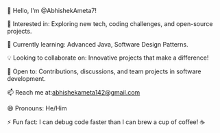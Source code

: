 👋 Hello, I'm @AbhishekAmeta7!

👀 Interested in: Exploring new tech, coding challenges, and open-source projects.

🌱 Currently learning: Advanced Java, Software Design Patterns.

💡 Looking to collaborate on: Innovative projects that make a difference!

🤝 Open to: Contributions, discussions, and team projects in software development.

📫 Reach me at:abhishekameta142@gmail.com

😄 Pronouns: He/Him

⚡ Fun fact: I can debug code faster than I can brew a cup of coffee! ☕

